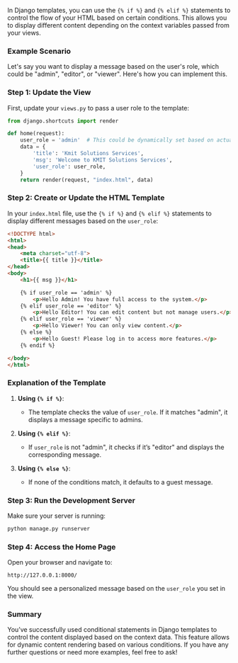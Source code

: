 In Django templates, you can use the `{% if %}` and `{% elif %}` statements to control the flow of your HTML based on certain conditions. This allows you to display different content depending on the context variables passed from your views.

### Example Scenario

Let's say you want to display a message based on the user's role, which could be "admin", "editor", or "viewer". Here's how you can implement this.

### Step 1: Update the View

First, update your `views.py` to pass a user role to the template:

```python
from django.shortcuts import render

def home(request):
    user_role = 'admin'  # This could be dynamically set based on actual user data
    data = {
        'title': 'Kmit Solutions Services',
        'msg': 'Welcome to KMIT Solutions Services',
        'user_role': user_role,
    }
    return render(request, "index.html", data)
```

### Step 2: Create or Update the HTML Template

In your `index.html` file, use the `{% if %}` and `{% elif %}` statements to display different messages based on the `user_role`:

```html
<!DOCTYPE html>
<html>
<head>
    <meta charset="utf-8">
    <title>{{ title }}</title>
</head>
<body>
    <h1>{{ msg }}</h1>

    {% if user_role == 'admin' %}
        <p>Hello Admin! You have full access to the system.</p>
    {% elif user_role == 'editor' %}
        <p>Hello Editor! You can edit content but not manage users.</p>
    {% elif user_role == 'viewer' %}
        <p>Hello Viewer! You can only view content.</p>
    {% else %}
        <p>Hello Guest! Please log in to access more features.</p>
    {% endif %}

</body>
</html>
```

### Explanation of the Template

1. **Using `{% if %}`**: 
   - The template checks the value of `user_role`. If it matches "admin", it displays a message specific to admins.

2. **Using `{% elif %}`**: 
   - If `user_role` is not "admin", it checks if it’s "editor" and displays the corresponding message.

3. **Using `{% else %}`**: 
   - If none of the conditions match, it defaults to a guest message.

### Step 3: Run the Development Server

Make sure your server is running:

```bash
python manage.py runserver
```

### Step 4: Access the Home Page

Open your browser and navigate to:

```
http://127.0.0.1:8000/
```

You should see a personalized message based on the `user_role` you set in the view.

### Summary

You’ve successfully used conditional statements in Django templates to control the content displayed based on the context data. This feature allows for dynamic content rendering based on various conditions. If you have any further questions or need more examples, feel free to ask!
